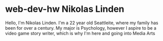 # web-dev-hw Nikolas Linden

Hello, I'm Nikolas Linden. I'm a 22 year old Seattleite, where my family has been for over a century. My major is Psychology, however I aspire to be a video game story writer, which is why I'm here and going into Media Arts

